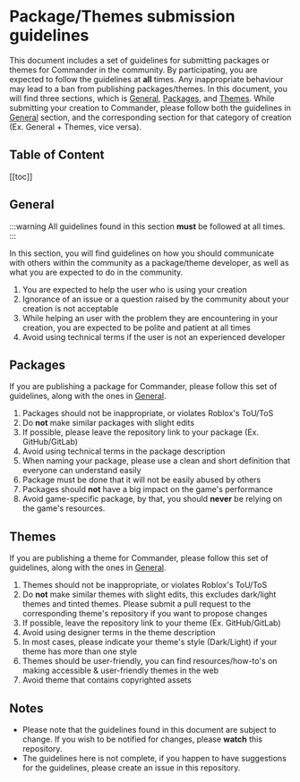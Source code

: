 # Package/Themes submission guidelines
This document includes a set of guidelines for submitting packages or themes for Commander in the community. By participating, you are expected to follow the guidelines at **all** times. Any inappropriate behaviour may lead to a ban from publishing packages/themes. In this document, you will find three sections, which is [General](#General), [Packages](#Packages), and [Themes](#Themes). While submitting your creation to Commander, please follow both the guidelines in [General](#General) section, and the corresponding section for that category of creation (Ex. General + Themes, vice versa).

## Table of Content
[[toc]]

## General
:::warning
All guidelines found in this section **must** be followed at all times.
:::

In this section, you will find guidelines on how you should communicate with others within the community as a package/theme developer, as well as what you are expected to do in the community.

1. You are expected to help the user who is using your creation
2. Ignorance of an issue or a question raised by the community about your creation is not acceptable
3. While helping an user with the problem they are encountering in your creation, you are expected to be polite and patient at all times
4. Avoid using technical terms if the user is not an experienced developer

## Packages
If you are publishing a package for Commander, please follow this set of guidelines, along with the ones in [General](#General).

1. Packages should not be inappropriate, or violates Roblox's ToU/ToS
2. Do **not** make similar packages with slight edits
3. If possible, please leave the repository link to your package (Ex. GitHub/GitLab)
4. Avoid using technical terms in the package description
5. When naming your package, please use a clean and short definition that everyone can understand easily
6. Package must be done that it will not be easily abused by others
7. Packages should **not** have a big impact on the game's performance
8. Avoid game-specific package, by that, you should **never** be relying on the game's resources.

## Themes
If you are publishing a theme for Commander, please follow this set of guidelines, along with the ones in [General](#General).

1. Themes should not be inappropriate, or violates Roblox's ToU/ToS
2. Do **not** make similar themes with slight edits, this excludes dark/light themes and tinted themes. Please submit a pull request to the corresponding theme's repository if you want to propose changes
3. If possible, leave the repository link to your theme (Ex. GitHub/GitLab)
4. Avoid using designer terms in the theme description
5. In most cases, please indicate your theme's style (Dark/Light) if your theme has more than one style
6. Themes should be user-friendly, you can find resources/how-to's on making accessible & user-friendly themes in the web
7. Avoid theme that contains copyrighted assets

## Notes
- Please note that the guidelines found in this document are subject to change. If you wish to be notified for changes, please **watch** this repository.
- The guidelines here is not complete, if you happen to have suggestions for the guidelines, please create an issue in this repository.
